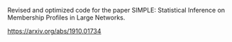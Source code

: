 Revised and optimized code for the paper SIMPLE: Statistical Inference on Membership Profiles in Large Networks.

https://arxiv.org/abs/1910.01734
